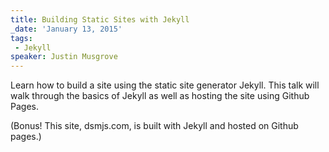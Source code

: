 ```yaml
---
title: Building Static Sites with Jekyll
_date: 'January 13, 2015'
tags:
 - Jekyll
speaker: Justin Musgrove
---
```


Learn how to build a site using the static site generator Jekyll. This talk
will walk through the basics of Jekyll as well as hosting the site using
Github Pages.

(Bonus! This site, dsmjs.com, is built with Jekyll and hosted on Github pages.)
